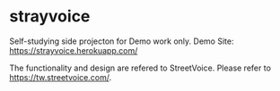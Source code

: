 # strayvoice
Self-studying side projecton for Demo work only.
Demo Site: https://strayvoice.herokuapp.com/


The functionality and design are refered to StreetVoice.
Please refer to https://tw.streetvoice.com/.
